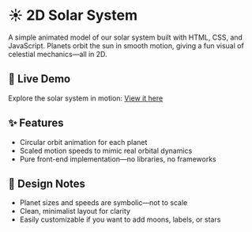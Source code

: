 # ☀️ 2D Solar System

A simple animated model of our solar system built with HTML, CSS, and JavaScript. Planets orbit the sun in smooth motion, giving a fun visual of celestial mechanics—all in 2D.

## 🚀 Live Demo

Explore the solar system in motion: [View it here](https://aishi1528.github.io/2d-solar-system/)

## ✨ Features

- Circular orbit animation for each planet  
- Scaled motion speeds to mimic real orbital dynamics  
- Pure front-end implementation—no libraries, no frameworks  


## 🎨 Design Notes

- Planet sizes and speeds are symbolic—not to scale  
- Clean, minimalist layout for clarity  
- Easily customizable if you want to add moons, labels, or stars  

